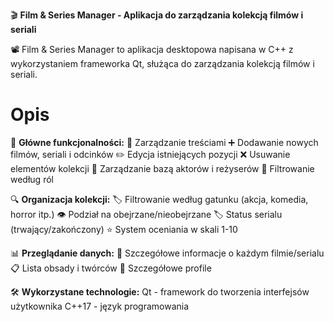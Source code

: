 🎬 **Film & Series Manager - Aplikacja do zarządzania kolekcją filmów i seriali**

📽️ Film & Series Manager to aplikacja desktopowa napisana w C++ z wykorzystaniem frameworka Qt, służąca do zarządzania kolekcją filmów i seriali. 

# Opis
🌟 **Główne funkcjonalności:**
🎥 Zarządzanie treściami
   ➕ Dodawanie nowych filmów, seriali i odcinków
   ✏️ Edycja istniejących pozycji
   ❌ Usuwanie elementów kolekcji
   👥 Zarządzanie bazą aktorów i reżyserów
   🔄 Filtrowanie według ról
   
🔍 **Organizacja kolekcji:**
   🏷️ Filtrowanie według gatunku (akcja, komedia, horror itp.)
   👁️ Podział na obejrzane/nieobejrzane
   🏷️ Status serialu (trwający/zakończony)
   ⭐ System oceniania w skali 1-10

📊 **Przeglądanie danych:**
  🔎 Szczegółowe informacje o każdym filmie/serialu
  📋 Lista obsady i twórców
  📝 Szczegółowe profile

🛠️ **Wykorzystane technologie:**
  Qt - framework do tworzenia interfejsów użytkownika
  C++17 - język programowania
